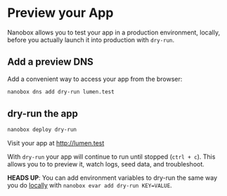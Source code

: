 # Preview your App

Nanobox allows you to test your app in a production environment, locally, before you actually launch it into production with `dry-run`.

## Add a preview DNS
Add a convenient way to access your app from the browser:

```bash
nanobox dns add dry-run lumen.test
```

## dry-run the app

```bash
nanobox deploy dry-run
```

Visit your app at <a href="http://lumen.test" target="\_blank">http://lumen.test</a>

With `dry-run` your app will continue to run until stopped (`ctrl + c`). This allows you to to preview it, watch logs, seed data, and troubleshoot.

**HEADS UP**: You can add environment variables to dry-run the same way you do [locally](/php/lumen/local-evars) with `nanobox evar add dry-run KEY=VALUE`.

